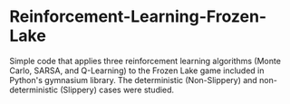 # Reinforcement-Learning-Frozen-Lake
Simple code that applies three reinforcement learning algorithms (Monte Carlo, SARSA, and Q-Learning) to the Frozen Lake game included in Python's gymnasium library. The deterministic (Non-Slippery) and non-deterministic (Slippery) cases were studied.
